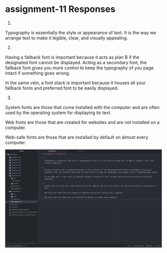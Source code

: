 # assignment-11 Responses

1.
  Typography is essentially the style or appearance of text. It is the way we arrange text to make it legible, clear, and visually appealing.

2.
  Having a fallback font is important because it acts as plan B if the designated font cannot be displayed. Acting as a secondary font, the fallback font gives you more control to keep the typography of you page intact if something goes wrong.

  In the same vein, a font stack is important because it houses all your fallback fonts and preferred font to be easily displayed.

3.
  System fonts are those that come installed with the computer and are often used by the operating system for displaying its text.

  Web fonts are those that are created for websites and are not installed on a computer.

  Web-safe fonts are those that are installed by default on almost every computer.

![Screenshot](./images/assignment-11-screenshot.png)
